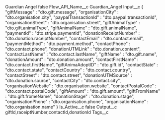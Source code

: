 <?xml version="1.0" encoding="UTF-8"?>
<CustomMetadata xmlns="http://soap.sforce.com/2006/04/metadata" xmlns:xsi="http://www.w3.org/2001/XMLSchema-instance" xmlns:xsd="http://www.w3.org/2001/XMLSchema">
    <label>Guardian Angel</label>
    <protected>false</protected>
    <values>
        <field>Flow_API_Name__c</field>
        <value xsi:type="xsd:string">Guardian_Angel</value>
    </values>
    <values>
        <field>Input__c</field>
        <value xsi:type="xsd:string">{
  &quot;giftMessage&quot; : &quot;dto.gift.message&quot;,
  &quot;organisationCity&quot; : &quot;dto.organisation.city&quot;,
  &quot;paypalTransactionId&quot; : &quot;dto.paypal.transactionId&quot;,
  &quot;organisationStreet&quot; : &quot;dto.organisation.street&quot;,
  &quot;giftAnimalType&quot; : &quot;dto.gift.animalType&quot;,
  &quot;giftAnimalName&quot; : &quot;dto.gift.animalName&quot;,
  &quot;paymentId&quot; : &quot;dto.stripe.paymentId&quot;,
  &quot;donationReceiptNumber&quot; : &quot;dto.donation.raceiptNumber&quot;,
  &quot;contactEmail&quot; : &quot;dto.contact.email&quot;,
  &quot;paymentMethod&quot; : &quot;dto.payment.method&quot;,
  &quot;contactPhone&quot; : &quot;dto.contact.phone&quot;,
  &quot;donationUTMLink&quot; : &quot;dto.donation.content&quot;,
  &quot;contactLastName&quot; : &quot;dto.contact.lastName&quot;,
  &quot;giftName&quot; : &quot;dto.gift.name&quot;,
  &quot;donationAmount&quot; : &quot;dto.donation.amount&quot;,
  &quot;contactFirstName&quot; : &quot;dto.contact.firstName&quot;,
  &quot;giftAnimaAdoptID&quot; : &quot;dto.gift.id&quot;,
  &quot;contactState&quot; : &quot;dto.contact.state&quot;,
  &quot;contactCountry&quot; : &quot;dto.contact.country&quot;,
  &quot;contactStreet&quot; : &quot;dto.contact.street&quot;,
  &quot;donationUTMSource&quot; : &quot;dto.donation.source&quot;,
  &quot;contactCity&quot; : &quot;dto.contact.city&quot;,
  &quot;organisationWebsite&quot; : &quot;dto.organisation.website&quot;,
  &quot;contactPostalCode&quot; : &quot;dto.contact.postalCode&quot;,
  &quot;giftAmount&quot; : &quot;dto.gift.amount&quot;,
  &quot;giftFromName&quot; : &quot;dto.gift.fromeName&quot;,
  &quot;donationStage&quot; : &quot;dto.donation.stage&quot;,
  &quot;organisationPhone&quot; : &quot;dto.organisation.phone&quot;,
  &quot;organisationName&quot; : &quot;dto.organisation.name&quot;
}</value>
    </values>
    <values>
        <field>Is_Active__c</field>
        <value xsi:type="xsd:boolean">false</value>
    </values>
    <values>
        <field>Output__c</field>
        <value xsi:type="xsd:string">giftId,raceiptNumber,contactId,donationId</value>
    </values>
    <values>
        <field>Tags__c</field>
        <value xsi:nil="true"/>
    </values>
</CustomMetadata>
